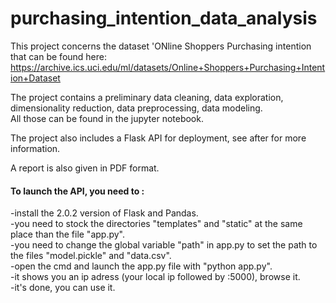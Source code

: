 # purchasing_intention_data_analysis

This project concerns the dataset 'ONline Shoppers Purchasing intention that can be found here: https://archive.ics.uci.edu/ml/datasets/Online+Shoppers+Purchasing+Intention+Dataset  

The project contains a preliminary data cleaning, data exploration, dimensionality reduction, data preprocessing, data modeling.  
All those can be found in the jupyter notebook.

The project also includes a Flask API for deployment, see after for more information.  

A report is also given in PDF format.


#### To launch the API, you need to :  

-install the 2.0.2 version of Flask and Pandas.  
-you need to stock the directories "templates" and "static" at the same place than the file "app.py".  
-you need to change the global variable "path" in app.py to set the path to the files "model.pickle" and "data.csv".  
-open the cmd and launch the app.py file with "python app.py".  
-it shows you an ip adress (your local ip followed by :5000), browse it.  
-it's done, you can use it.  

